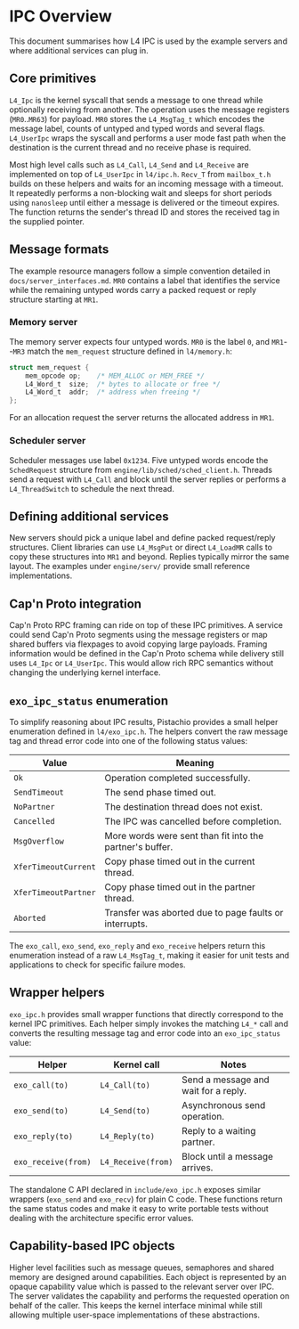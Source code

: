 # IPC Overview

This document summarises how L4 IPC is used by the example servers and where additional services can plug in.

## Core primitives

`L4_Ipc` is the kernel syscall that sends a message to one thread while optionally receiving from another. The operation uses the message registers (`MR0`..`MR63`) for payload. `MR0` stores the `L4_MsgTag_t` which encodes the message label, counts of untyped and typed words and several flags. `L4_UserIpc` wraps the syscall and performs a user mode fast path when the destination is the current thread and no receive phase is required.

Most high level calls such as `L4_Call`, `L4_Send` and `L4_Receive` are implemented on top of `L4_UserIpc` in `l4/ipc.h`.
`Recv_T` from `mailbox_t.h` builds on these helpers and waits for an incoming
message with a timeout. It repeatedly performs a non-blocking wait and sleeps
for short periods using `nanosleep` until either a message is delivered or the
timeout expires. The function returns the sender's thread ID and stores the
received tag in the supplied pointer.

## Message formats

The example resource managers follow a simple convention detailed in `docs/server_interfaces.md`. `MR0` contains a label that identifies the service while the remaining untyped words carry a packed request or reply structure starting at `MR1`.

### Memory server

The memory server expects four untyped words. `MR0` is the label `0`, and `MR1`--`MR3` match the `mem_request` structure defined in `l4/memory.h`:

```c
struct mem_request {
    mem_opcode op;    /* MEM_ALLOC or MEM_FREE */
    L4_Word_t  size;  /* bytes to allocate or free */
    L4_Word_t  addr;  /* address when freeing */
};
```

For an allocation request the server returns the allocated address in `MR1`.

### Scheduler server

Scheduler messages use label `0x1234`. Five untyped words encode the `SchedRequest` structure from `engine/lib/sched/sched_client.h`. Threads send a request with `L4_Call` and block until the server replies or performs a `L4_ThreadSwitch` to schedule the next thread.

## Defining additional services

New servers should pick a unique label and define packed request/reply structures. Client libraries can use `L4_MsgPut` or direct `L4_LoadMR` calls to copy these structures into `MR1` and beyond. Replies typically mirror the same layout. The examples under `engine/serv/` provide small reference implementations.

## Cap'n Proto integration

Cap'n Proto RPC framing can ride on top of these IPC primitives. A service could send Cap'n Proto segments using the message registers or map shared buffers via flexpages to avoid copying large payloads. Framing information would be defined in the Cap'n Proto schema while delivery still uses `L4_Ipc` or `L4_UserIpc`. This would allow rich RPC semantics without changing the underlying kernel interface.

## `exo_ipc_status` enumeration

To simplify reasoning about IPC results, Pistachio provides a small helper
enumeration defined in `l4/exo_ipc.h`. The helpers convert the raw message tag
and thread error code into one of the following status values:

| Value | Meaning |
|-------|--------------------------------------------------------------|
| `Ok` | Operation completed successfully. |
| `SendTimeout` | The send phase timed out. |
| `NoPartner` | The destination thread does not exist. |
| `Cancelled` | The IPC was cancelled before completion. |
| `MsgOverflow` | More words were sent than fit into the partner's buffer. |
| `XferTimeoutCurrent` | Copy phase timed out in the current thread. |
| `XferTimeoutPartner` | Copy phase timed out in the partner thread. |
| `Aborted` | Transfer was aborted due to page faults or interrupts. |

The `exo_call`, `exo_send`, `exo_reply` and `exo_receive` helpers return this
enumeration instead of a raw `L4_MsgTag_t`, making it easier for unit tests and
applications to check for specific failure modes.

## Wrapper helpers

`exo_ipc.h` provides small wrapper functions that directly correspond to the
kernel IPC primitives. Each helper simply invokes the matching `L4_*` call and
converts the resulting message tag and error code into an `exo_ipc_status`
value:

| Helper | Kernel call | Notes |
|--------|-------------|-------|
| `exo_call(to)` | `L4_Call(to)` | Send a message and wait for a reply. |
| `exo_send(to)` | `L4_Send(to)` | Asynchronous send operation. |
| `exo_reply(to)` | `L4_Reply(to)` | Reply to a waiting partner. |
| `exo_receive(from)` | `L4_Receive(from)` | Block until a message arrives. |

The standalone C API declared in `include/exo_ipc.h` exposes similar wrappers
(`exo_send` and `exo_recv`) for plain C code. These functions return the same
status codes and make it easy to write portable tests without dealing with the
architecture specific error values.

## Capability-based IPC objects

Higher level facilities such as message queues, semaphores and shared memory are
designed around capabilities. Each object is represented by an opaque capability
value which is passed to the relevant server over IPC. The server validates the
capability and performs the requested operation on behalf of the caller. This
keeps the kernel interface minimal while still allowing multiple user-space
implementations of these abstractions.

